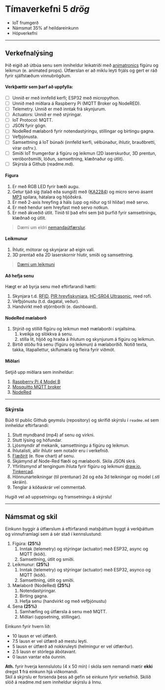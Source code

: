 # Tímaverkefni 5 _drög_

- IoT frumgerð 
- Námsmat 35% af heildareinkunn  
- Hópverkefni 

---

## Verkefnalýsing

Þið eigið að útbúa senu sem inniheldur leikatriði með [animatronics](https://github.com/VESM3/IOT/wiki/Mekatr%C3%B3nik#animatronics) fígúru og leikmun (e. animated props). Útfærslan er að miklu leyti frjáls og gert er ráð fyrir sjálfstæðum vinnubrögðum. 

#### Verkþættir sem þarf að uppfylla:

- [ ] Unnið er með innfelld kerfi; ESP32 með micropython.
- [ ] Unnið með miðlara á Raspberry Pi (MQTT Broker og NodeRED).
- [ ] Telemetry. Unnið er með inntak frá skynjurum.
- [ ] Actuators: Unnið er með stýringar.
- [ ] IoT Protocol: MQTT. 
- [ ] JSON fyrir gögn.
- [ ] NodeRed mælaborð fyrir notendastýringu, stillingar og birtingu gagna. 
- [ ] Vefþjónusta.
- [ ] Samsettning á IoT búnaði (innfelld kerfi, vélbúnaður, íhlutir, brauðbretti, vírar osfrv.).
- [ ] Smíði IoT frumgerðar á fígúru og leikmun (2D laserskurður, 3D prentun, veróborðsmíði, lóðun, samsettning, klæðnaður og útlit).
- [ ] Skýrsla á Github (readme.md).

<!-- Server forritun og gagnavinnsla með NodeRED. -->

#### Fígura
1. Er með RGB LED fyrir bæði augu.
1. Getur tjáð sig (talað eða sungið) með ([KA2284](https://protosupplies.com/product/ka2284-voltage-level-indicator-module/)) og micro servo ásamt [MP3](https://www.dfrobot.com/product-1121.html) spilara, hátalara og hljóðskrá.
1. Er með 2-axis hreyfing á háls (upp og niður og til hliðar) með servo.
1. Er með hendur sem hreyfast með servo notkun.
1. Er með ákveðið útlit. Tínið til það efni sem þið þurfið fyrir samsettningu, klæðnað og útlit.
  
> Dæmi um eldri [nemandaútfærslur](https://github.com/orgs/TskoliAnimatronics/repositories).

#### Leikmunur
1. Íhlutir, mótorar og skynjarar að eigin vali. 
1. 3D prentað eða 2D laserskornir hlutir, smíði og samsettning. 

> [Dæmi um leikmuni](https://hauntershangout.org/cat.php?cat=motor)

#### Að hefja senu
Hægt er að byrja senu með eftirfarandi hætti: 
1. Skynjara t.d. [RFID](https://github.com/VESM3/IOT/wiki/RFID-og-NFC), [PIR hreyfiskynjara](https://learn.adafruit.com/pir-passive-infrared-proximity-motion-sensor/how-pirs-work), [HC-SR04 Ultrasonic](https://lastminuteengineers.com/arduino-sr04-ultrasonic-sensor-tutorial/), reed rofi.
1. Vefþjónustu (t.d. dagatal, veður).
1. Handvirkt með stjórnborði (e. dashboard).
   
#### NodeRed mælaborð
1. Stýrið og stillið fígúru og leikmun með mælaborði í snjallsíma.
   1. kveikja og slökkva á senu.
   1. stilla lit, hljóð og hraða á íhlutum og skynjurum á fígúru og leikmun.
1. Birtið stöðu frá senu (fígúru og leikmun) á mælaborðið. Notið texta, takka, litapallettur, skífumæla og fleira fyrir viðmót. 

#### Miðlari

Setjið upp miðlara sem inniheldur:
1. [Raspberry Pi 4 Model B](https://github.com/VESM3/IOT/wiki/Raspberry-Pi)
1. [Mosquitto MQTT broker](https://mosquitto.org/)
1. [NodeRed](https://techexplorations.com/guides/esp32/node-red-esp32-project/2-install-node-red-on-the-raspberry-pi/)

<!--
[RPi4 leiðbeiningar](https://github.com/VESM3/IOT/blob/main/Efni/h23_RPi_uppsetning.md#raspberry-pi-uppsetning-og-stilling-%C3%A1-st%C3%BDrikerfi)
[Mosquitto MQTT broker leiðbeiningar](https://github.com/VESM3/IOT/blob/main/Efni/MQTT/MQTTBroker.md#uppsetning-%C3%A1-broker-raspberry-pi)
-->

---

### Skýrsla 
Búið til public Github geymslu (repository) og skrifið skýrslu í `readme.md` sem innheldur eftirfarandi: 

1. Stutt myndband (mp4) af senu og virkni. 
1. Stutt lýsing og höfundar.
1. Ljósmyndir af mekaník, samsettningu á fígúru og leikmun.
1. Íhlutalisti, allir íhlutir sem notaðir eru í verkefnið.
1. [Flæðirit](https://www.drawio.com/doc/getting-started-basic-flow-chart) (e. flow chart) af senu.
1. Skjámynd af Node-Red flæði og mælaborði. Skila JSON skrá.
1. Yfirlitsmynd af tengingum íhluta fyrir fígúru og leikmuni [draw.io](https://app.diagrams.net/), [Tinkercad](https://www.tinkercad.com/circuits).
1. Hönnunarteikningar (til prentunar) 2d og eða 3d teikningar og model (.stl skráin).
1. Tenglar á kóðaskrár vel commentað.

Hugið vel að uppsetningu og framsetningu á skýrslu! 

--- 

## Námsmat og skil

Einkunn byggir á útfærslum á eftirfarandi matsþáttum byggt á verkþáttum og vinnuframlagi sem á sér stað í kennslustund:

1. Fígúra: **(25%)**
   1. Inntak (telemetry) og stýringar (actuator) með ESP32, async og MQTT (kóði). 
   1. Samsettning, útlit og smíði.
1. Leikmunur: **(25%)**
   1. Inntak (telemetry) og stýringar (actuator) með ESP32, asynco og MQTT (kóði). 
   1. Samsettning, útlit og smíði.
1. Mælaborð (NodeRed) **(25%)**
   1. Notendastýringar.
   1. Birting gagna.
   1. Hefja senu (handvirkt og með vefþjónustu) 
1. Sena **(25%)**
   1. Samhæfing og útfærsla á senu með MQTT.
   1. Miðlari (uppsetning, stillingar).  

Einkunn fyrir hvern lið: 
- 10 lausn er vel útfærð.
- 7.5 lausn er vel útfærð að mestu leyti.
- 5 lausn er útfærð að nokkruleyti (helmingur er vel útfærður).
- 2.5 lausn er stórlega ábótavant.
- 0 lausn vantar eða óunnin.

**Ath.** fyrir hverja kennslulotu (4 x 50 mín) í skóla sem nemandi mætir **ekki** dregst **1** frá einkunn hjá viðkomandi. <br>
Skil á skýrslu er forsenda þess að gefin sé einkunn fyrir verkefnið. Skilið slóð á readme.md sem innheldur skýrslu á Innu. <br>
